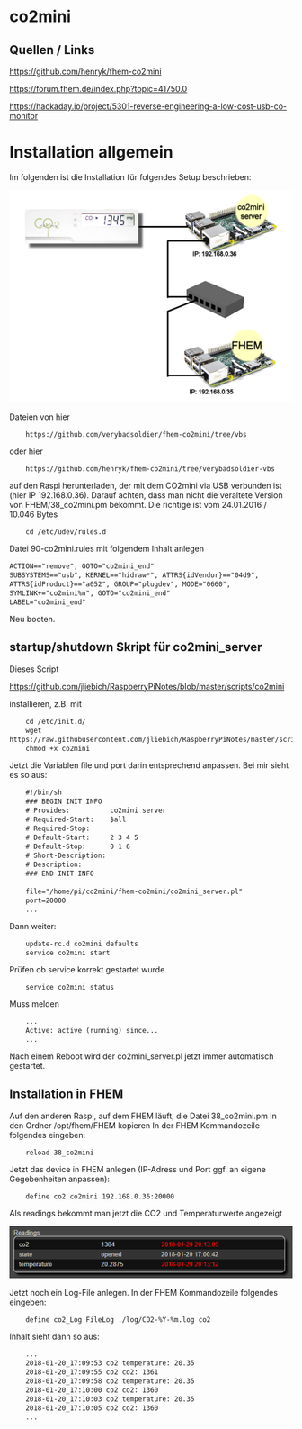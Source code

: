 # co2mini

## Quellen / Links

https://github.com/henryk/fhem-co2mini

https://forum.fhem.de/index.php?topic=41750.0

https://hackaday.io/project/5301-reverse-engineering-a-low-cost-usb-co-monitor



# Installation allgemein

Im folgenden ist die Installation für folgendes Setup beschrieben:

![Setup](https://github.com/jliebich/RaspberryPiNotes/blob/master/bilder/co2mini_Setup.png)

Dateien von hier

        https://github.com/verybadsoldier/fhem-co2mini/tree/vbs
        
oder hier

        https://github.com/henryk/fhem-co2mini/tree/verybadsoldier-vbs
        
auf den Raspi herunterladen, der mit dem CO2mini via USB verbunden ist (hier IP 192.168.0.36).
Darauf achten, dass man nicht die veraltete Version von FHEM/38_co2mini.pm bekommt.
Die richtige ist vom 24.01.2016 / 10.046 Bytes

        cd /etc/udev/rules.d

Datei 90-co2mini.rules mit folgendem Inhalt anlegen

    ACTION=="remove", GOTO="co2mini_end"
    SUBSYSTEMS=="usb", KERNEL=="hidraw*", ATTRS{idVendor}=="04d9", ATTRS{idProduct}=="a052", GROUP="plugdev", MODE="0660", SYMLINK+="co2mini%n", GOTO="co2mini_end"
    LABEL="co2mini_end"

Neu booten.

## startup/shutdown Skript für co2mini_server

Dieses Script 

https://github.com/jliebich/RaspberryPiNotes/blob/master/scripts/co2mini

installieren, z.B. mit

        cd /etc/init.d/
        wget https://raw.githubusercontent.com/jliebich/RaspberryPiNotes/master/scripts/co2mini
        chmod +x co2mini
        
Jetzt die Variablen file und port darin entsprechend anpassen.
Bei mir sieht es so aus:

        #!/bin/sh
        ### BEGIN INIT INFO
        # Provides:          co2mini server
        # Required-Start:    $all
        # Required-Stop:     
        # Default-Start:     2 3 4 5
        # Default-Stop:      0 1 6
        # Short-Description: 
        # Description:       
        ### END INIT INFO

        file="/home/pi/co2mini/fhem-co2mini/co2mini_server.pl"
        port=20000
        ...

Dann weiter:

        update-rc.d co2mini defaults
        service co2mini start
        
Prüfen ob service korrekt gestartet wurde.
 
        service co2mini status
  
  Muss melden
  
        ...
        Active: active (running) since...
        ...
    
Nach einem Reboot wird der co2mini_server.pl jetzt immer automatisch gestartet.
 
## Installation in FHEM

Auf den anderen Raspi, auf dem FHEM läuft, die Datei 38_co2mini.pm in den Ordner /opt/fhem/FHEM kopieren
In der FHEM Kommandozeile folgendes eingeben:

        reload 38_co2mini

Jetzt das device in FHEM anlegen (IP-Adress und Port ggf. an eigene Gegebenheiten anpassen):

        define co2 co2mini 192.168.0.36:20000

Als readings bekommt man jetzt die CO2 und Temperaturwerte angezeigt

![Readings](https://github.com/jliebich/RaspberryPiNotes/blob/master/bilder/Co2_Readings.PNG)

Jetzt noch ein Log-File anlegen.
In der FHEM Kommandozeile folgendes eingeben:

        define co2_Log FileLog ./log/CO2-%Y-%m.log co2

Inhalt sieht dann so aus:

        ...
        2018-01-20_17:09:53 co2 temperature: 20.35
        2018-01-20_17:09:55 co2 co2: 1361
        2018-01-20_17:09:58 co2 temperature: 20.35
        2018-01-20_17:10:00 co2 co2: 1360
        2018-01-20_17:10:03 co2 temperature: 20.35
        2018-01-20_17:10:05 co2 co2: 1360
        ...


